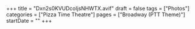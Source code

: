 +++
title = "Dxn2s0KVUDcoIjsNHWTX.avif"
draft = false
tags = ["Photos"]
categories = ["Pizza Time Theatre"]
pages = ["Broadway (PTT Theme)"]
startDate = ""
+++
